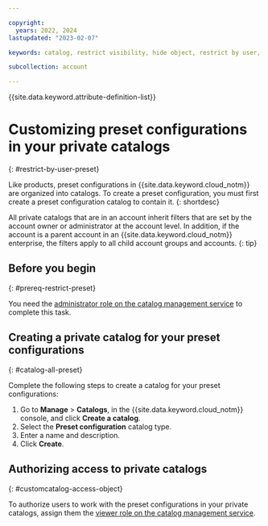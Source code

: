 ```yaml
---

copyright:
  years: 2022, 2024
lastupdated: "2023-02-07"

keywords: catalog, restrict visibility, hide object, restrict by user, filter catalog, private catalog, catalog management service, public catalog, preset configuration, preset

subcollection: account

---
```


{{site.data.keyword.attribute-definition-list}}

# Customizing preset configurations in your private catalogs
{: #restrict-by-user-preset}

Like products, preset configurations in {{site.data.keyword.cloud_notm}} are organized into catalogs. To create a preset configuration, you must first create a preset configuration catalog to contain it.
{: shortdesc}

All private catalogs that are in an account inherit filters that are set by the account owner or administrator at the account level. In addition, if the account is a parent account in an {{site.data.keyword.cloud_notm}} enterprise, the filters apply to all child account groups and accounts.
{: tip}

## Before you begin
{: #prereq-restrict-preset}

You need the [administrator role on the catalog management service](/docs/account?topic=account-account-services#catalog-management-account-management) to complete this task.

## Creating a private catalog for your preset configurations
{: #catalog-all-preset}

Complete the following steps to create a catalog for your preset configurations:

1. Go to **Manage** > **Catalogs**, in the {{site.data.keyword.cloud_notm}} console, and click **Create a catalog**.
1. Select the **Preset configuration** catalog type.
1. Enter a name and description.
1. Click **Create**.

## Authorizing access to private catalogs
{: #customcatalog-access-object}

To authorize users to work with the preset configurations in your private catalogs, assign them the [viewer role on the catalog management service](/docs/account?topic=account-account-services#catalog-management-account-management).
